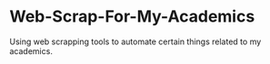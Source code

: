 # Web-Scrap-For-My-Academics
Using web scrapping tools to automate certain things related to my academics.
